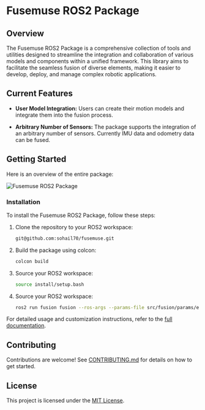 # Fusemuse ROS2 Package

## Overview

The Fusemuse ROS2 Package is a comprehensive collection of tools and utilities designed to streamline the integration and collaboration of various models and components within a unified framework. This library aims to facilitate the seamless fusion of diverse elements, making it easier to develop, deploy, and manage complex robotic applications.

## Current Features

- **User Model Integration:** Users can create their motion models and integrate them into the fusion process.

- **Arbitrary Number of Sensors:** The package supports the integration of an arbitrary number of sensors. Currently IMU data and odometry data can be fused.

## Getting Started

Here is an overview of the entire package:

![Fusemuse ROS2 Package](https://drive.usercontent.google.com/download?id=1YoiWyYLB_H4QnVc5sR48ACLma5Rwx07V&export=view&authuser=0)

### Installation

To install the Fusemuse ROS2 Package, follow these steps:

1. Clone the repository to your ROS2 workspace:

    ```bash
    git@github.com:sohail70/fusemuse.git
    ```

2. Build the package using colcon:

    ```bash
    colcon build
    ```

3. Source your ROS2 workspace:

    ```bash
    source install/setup.bash
    ```
3. Source your ROS2 workspace:

    ```bash
    ros2 run fusion fusion --ros-args --params-file src/fusion/params/ekf.yaml
    ```

For detailed usage and customization instructions, refer to the [full documentation](docs/).

## Contributing

Contributions are welcome! See [CONTRIBUTING.md](CONTRIBUTING.md) for details on how to get started.

## License

This project is licensed under the [MIT License](LICENSE).
